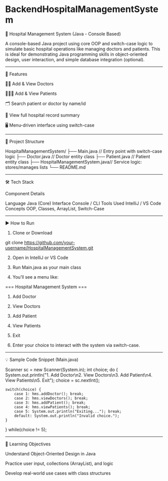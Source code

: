 ﻿
# BackendHospitalManagementSystem


🏥 Hospital Management System (Java - Console Based)

A console-based Java project using core OOP and switch-case logic to simulate basic hospital operations like managing doctors and patients. This is ideal for demonstrating Java programming skills in object-oriented design, user interaction, and simple database integration (optional).


---

📌 Features

👨‍⚕ Add & View Doctors

🧑‍🤝‍🧑 Add & View Patients

🗂 Search patient or doctor by name/id

🧾 View full hospital record summary

🖥 Menu-driven interface using switch-case



---

🧱 Project Structure

HospitalManagementSystem/
├── Main.java                     // Entry point with switch-case logic
├── Doctor.java                   // Doctor entity class
├── Patient.java                  // Patient entity class
├── HospitalManagementSystem.java// Service logic: stores/manages lists
└── README.md


---

🛠 Tech Stack

Component	Details

Language	Java (Core)
Interface	Console / CLI
Tools Used	IntelliJ / VS Code
Concepts	OOP, Classes, ArrayList, Switch-Case



---

▶ How to Run

1. Clone or Download

git clone https://github.com/your-username/HospitalManagementSystem.git


2. Open in IntelliJ or VS Code


3. Run Main.java as your main class


4. You’ll see a menu like:



=== Hospital Management System ===
1. Add Doctor
2. View Doctors
3. Add Patient
4. View Patients
5. Exit

5. Enter your choice to interact with the system via switch-case.




---

💡 Sample Code Snippet (Main.java)

Scanner sc = new Scanner(System.in);
int choice;
do {
    System.out.println("1. Add Doctor\n2. View Doctors\n3. Add Patient\n4. View Patients\n5. Exit");
    choice = sc.nextInt();

    switch(choice) {
        case 1: hms.addDoctor(); break;
        case 2: hms.viewDoctors(); break;
        case 3: hms.addPatient(); break;
        case 4: hms.viewPatients(); break;
        case 5: System.out.println("Exiting..."); break;
        default: System.out.println("Invalid choice.");
    }
} while(choice != 5);


---

🧠 Learning Objectives

Understand Object-Oriented Design in Java

Practice user input, collections (ArrayList), and logic

Develop real-world use cases with class structures
